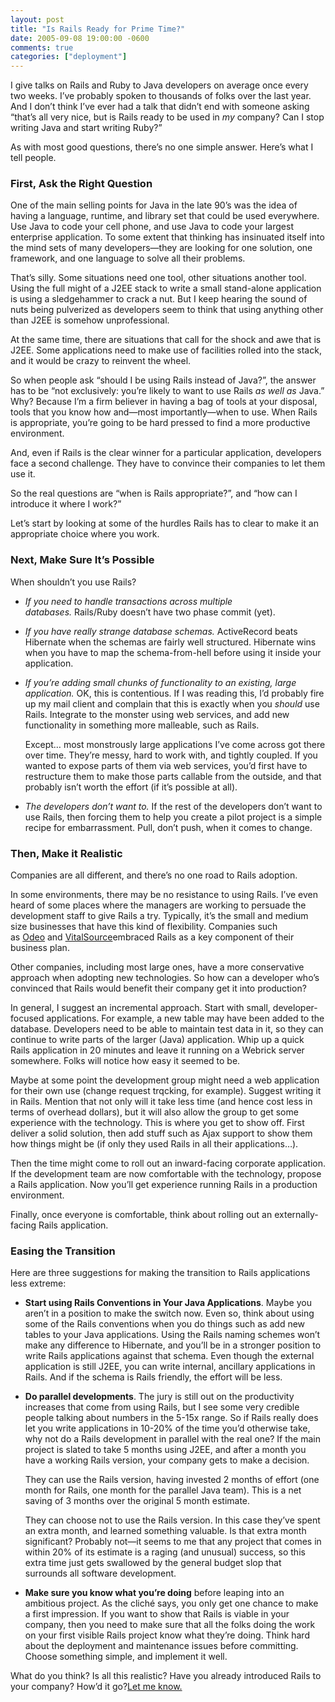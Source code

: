 ```yaml
---
layout: post
title: "Is Rails Ready for Prime Time?"
date: 2005-09-08 19:00:00 -0600
comments: true
categories: ["deployment"]
---
```


I give talks on Rails and Ruby to Java developers on average once
every two weeks. I’ve probably spoken to thousands of folks over the
last year. And I don’t think I’ve ever had a talk that didn’t end with
someone asking “that’s all very nice, but is Rails ready to be used
in _my_ company? Can I stop writing Java and start writing Ruby?”


As with most good questions, there’s no one simple answer. Here’s what
I tell people.

### First, Ask the Right Question

One of the main selling points for Java in the late 90’s was the idea
of having a language, runtime, and library set that could be used
everywhere. Use Java to code your cell phone, and use Java to code
your largest enterprise application. To some extent that thinking has
insinuated itself into the mind sets of many developers—they are
looking for one solution, one framework, and one language to solve all
their problems.


That’s silly. Some situations need one tool, other situations another
tool. Using the full might of a J2EE stack to write a small
stand-alone application is using a sledgehammer to crack a nut. But I
keep hearing the sound of nuts being pulverized as developers seem to
think that using anything other than J2EE is somehow unprofessional.


At the same time, there are situations that call for the shock and awe
that is J2EE. Some applications need to make use of facilities rolled
into the stack, and it would be crazy to reinvent the wheel.


So when people ask “should I be using Rails instead of Java?”, the
answer has to be “not exclusively: you’re likely to want to use
Rails _as well as_ Java.” Why? Because I’m a firm believer in having a
bag of tools at your disposal, tools that you know how and—most
importantly—when to use. When Rails is appropriate, you’re going to be
hard pressed to find a more productive environment.


And, even if Rails is the clear winner for a particular application,
developers face a second challenge. They have to convince their
companies to let them use it.


So the real questions are “when is Rails appropriate?”, and “how can I
introduce it where I work?”


Let’s start by looking at some of the hurdles Rails has to clear to
make it an appropriate choice where you work.

### Next, Make Sure It’s Possible

When shouldn’t you use Rails?

* _If you need to handle transactions across multiple
  databases._ Rails/Ruby doesn’t have two phase commit (yet).

* _If you have really strange database schemas._ ActiveRecord beats
  Hibernate when the schemas are fairly well structured. Hibernate
  wins when you have to map the schema-from-hell before using it
  inside your application.

* _If you’re adding small chunks of functionality to an existing,
  large application._ OK, this is contentious. If I was reading this,
  I’d probably fire up my mail client and complain that this is
  exactly when you _should_ use Rails. Integrate to the monster using
  web services, and add new functionality in something more malleable,
  such as Rails.


  Except… most monstrously large applications I’ve come across got
  there over time. They’re messy, hard to work with, and tightly
  coupled. If you wanted to expose parts of them via web services,
  you’d first have to restructure them to make those parts callable
  from the outside, and that probably isn’t worth the effort (if it’s
  possible at all).


* _The developers don’t want to._ If the rest of the developers don’t
  want to use Rails, then forcing them to help you create a pilot
  project is a simple recipe for embarrassment. Pull, don’t push, when
  it comes to change.


### Then, Make it Realistic

Companies are all different, and there’s no one road to Rails adoption.


In some environments, there may be no resistance to using Rails. I’ve
even heard of some places where the managers are working to persuade
the development staff to give Rails a try. Typically, it’s the small
and medium size businesses that have this kind of
flexibility. Companies such as <a
href="http://www.odeo.com/">Odeo</a> and <a
href="http://www.vitalsource.com/">VitalSource</a>embraced Rails as a
key component of their business plan.


Other companies, including most large ones, have a more conservative
approach when adopting new technologies. So how can a developer who’s
convinced that Rails would benefit their company get it into
production?


In general, I suggest an incremental approach. Start with small,
developer-focused applications. For example, a new table may have been
added to the database. Developers need to be able to maintain test
data in it, so they can continue to write parts of the larger (Java)
application. Whip up a quick Rails application in 20 minutes and leave
it running on a Webrick server somewhere. Folks will notice how easy
it seemed to be.


Maybe at some point the development group might need a web application
for their own use (change request trqcking, for example). Suggest
writing it in Rails. Mention that not only will it take less time (and
hence cost less in terms of overhead dollars), but it will also allow
the group to get some experience with the technology. This is where
you get to show off. First deliver a solid solution, then add stuff
such as Ajax support to show them how things might be (if only they
used Rails in all their applications…).


Then the time might come to roll out an inward-facing corporate
application. If the development team are now comfortable with the
technology, propose a Rails application. Now you’ll get experience
running Rails in a production environment.


Finally, once everyone is comfortable, think about rolling out an
externally-facing Rails application.

### Easing the Transition

Here are three suggestions for making the transition to Rails
applications less extreme:



* **Start using Rails Conventions in Your Java Applications**. Maybe
  you aren’t in a position to make the switch now. Even so, think
  about using some of the Rails conventions when you do things such as
  add new tables to your Java applications. Using the Rails naming
  schemes won’t make any difference to Hibernate, and you’ll be in a
  stronger position to write Rails applications against that
  schema. Even though the external application is still J2EE, you can
  write internal, ancillary applications in Rails. And if the schema
  is Rails friendly, the effort will be less.

* **Do parallel developments**. The jury is still out on the
  productivity increases that come from using Rails, but I see some
  very credible people talking about numbers in the 5-15x range. So if
  Rails really does let you write applications in 10-20% of the time
  you’d otherwise take, why not do a Rails development in parallel
  with the real one? If the main project is slated to take 5 months
  using J2EE, and after a month you have a working Rails version, your
  company gets to make a decision.

  They can use the Rails version, having invested 2 months of effort
  (one month for Rails, one month for the parallel Java team). This is
  a net saving of 3 months over the original 5 month estimate.

  They can choose not to use the Rails version. In this case they’ve
  spent an extra month, and learned something valuable. Is that extra
  month significant? Probably not—it seems to me that any project that
  comes in within 20% of its estimate is a raging (and unusual)
  success, so this extra time just gets swallowed by the general
  budget slop that surrounds all software development.

* **Make sure you know what you’re doing** before leaping into an
  ambitious project. As the cliché says, you only get one chance to
  make a first impression. If you want to show that Rails is viable in
  your company, then you need to make sure that all the folks doing
  the work on your first visible Rails project know what they’re
  doing. Think hard about the deployment and maintenance issues before
  committing. Choose something simple, and implement it well.



What do you think? Is all this realistic? Have you already introduced
Rails to your company? How’d it go?<a
href="mailto:dave@pragprog.com">Let me know.</a>

